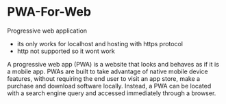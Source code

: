 # PWA-For-Web
Progressive web application
- its only works for localhost and hosting with https protocol
- http not supported so it wont work

A progressive web app (PWA) is a website that looks and behaves as if it is a mobile app. PWAs are built to take advantage of native mobile device features, without requiring the end user to visit an app store, make a purchase and download software locally. Instead, a PWA can be located with a search engine query and accessed immediately through a browser.
